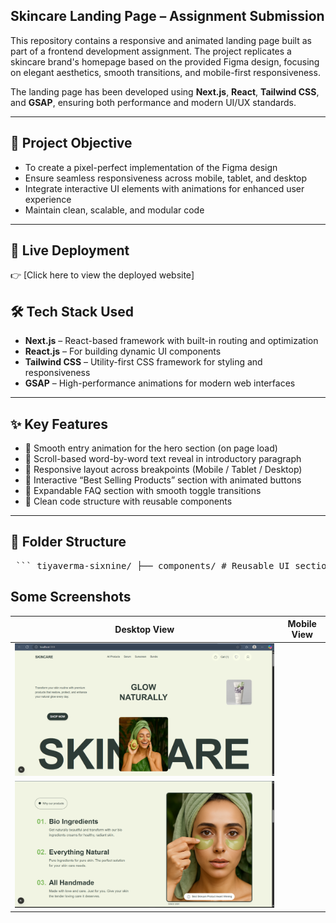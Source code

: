 ## Skincare Landing Page – Assignment Submission

This repository contains a responsive and animated landing page built as part of a frontend development assignment. The project replicates a skincare brand's homepage based on the provided Figma design, focusing on elegant aesthetics, smooth transitions, and mobile-first responsiveness.

The landing page has been developed using **Next.js**, **React**, **Tailwind CSS**, and **GSAP**, ensuring both performance and modern UI/UX standards.

---

## 🎯 Project Objective

- To create a pixel-perfect implementation of the Figma design  
- Ensure seamless responsiveness across mobile, tablet, and desktop  
- Integrate interactive UI elements with animations for enhanced user experience  
- Maintain clean, scalable, and modular code  

---

## 🔗 Live Deployment

👉 [Click here to view the deployed website]


## 🛠️ Tech Stack Used

- **Next.js** – React-based framework with built-in routing and optimization  
- **React.js** – For building dynamic UI components  
- **Tailwind CSS** – Utility-first CSS framework for styling and responsiveness  
- **GSAP** – High-performance animations for modern web interfaces  

---

## ✨ Key Features

- 🌟 Smooth entry animation for the hero section (on page load)  
- 🌟 Scroll-based word-by-word text reveal in introductory paragraph  
- 🌟 Responsive layout across breakpoints (Mobile / Tablet / Desktop)  
- 🌟 Interactive “Best Selling Products” section with animated buttons  
- 🌟 Expandable FAQ section with smooth toggle transitions  
- 🌟 Clean code structure with reusable components  

---

## 📁 Folder Structure
<pre> ``` tiyaverma-sixnine/ ├── components/ # Reusable UI sections (Hero, BannerImage, BestSellingProducts, WhyUs, navbar) ├── pages/ # Next.js routing files (index.js, _app.js, _document.js) ├── public/ # All static assets and images ├── styles/ # Tailwind CSS and global styles (globals.css) ├── .gitignore # Files/folders to ignore during git push ├── package.json # Project metadata and dependencies ├── postcss.config.js # PostCSS setup for Tailwind ├── tailwind.config.js # Tailwind customization config └── README.md # Project documentation ``` </pre>

## Some Screenshots

| Desktop View | Mobile View |
|--------------|-------------|
| ![Desktop View](demo1.png) | 
| ![Desktop View](demo2.png) | 



